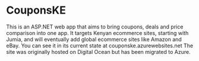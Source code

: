 # CouponsKE
This is an ASP.NET web app that aims to bring coupons, deals and price comparison into one app. It targets Kenyan ecommerce sites, starting with Jumia, and will eventually add global ecommerce sites like Amazon and eBay.
You can see it in its current state at couponske.azurewebsites.net
The site was originally hosted on Digital Ocean but has been migrated to Azure.
